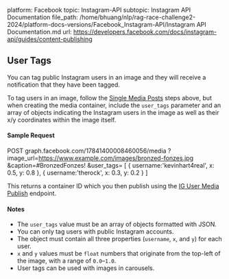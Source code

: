 platform: Facebook
topic: Instagram-API
subtopic: Instagram API Documentation
file_path: /home/bhuang/nlp/rag-race-challenge2-2024/platform-docs-versions/Facebook_Instagram-API/Instagram API Documentation.md
url: https://developers.facebook.com/docs/instagram-api/guides/content-publishing


## User Tags

You can tag public Instagram users in an image and they will receive a notification that they have been tagged.

To tag users in an image, follow the [Single Media Posts](#single-media-posts) steps above, but when creating the media container, include the `user_tags` parameter and an array of objects indicating the Instagram users in the image as well as their x/y coordinates within the image itself.

#### Sample Request

POST graph.facebook.com/17841400008460056/media
  ?image\_url=https://www.example.com/images/bronzed-fonzes.jpg
  &caption=#BronzedFonzes!
  &user\_tags=
   \[
     {
       username:'kevinhart4real',
       x: 0.5,
       y: 0.8
     },
     {
       username:'therock',
       x: 0.3,
       y: 0.2
     }
   \]

This returns a container ID which you then publish using the [IG User Media Publish](https://developers.facebook.com/docs/instagram-api/reference/ig-user/media_publish#creating) endpoint.

#### Notes

* The `user_tags` value must be an array of objects formatted with JSON.
* You can only tag users with public Instagram accounts.
* The object must contain all three properties (`username`, `x`, and `y`) for each user.
* `x` and `y` values must be `float` numbers that originate from the top-left of the image, with a range of `0.0`–`1.0`.
* User tags can be used with images in carousels.

[](#)